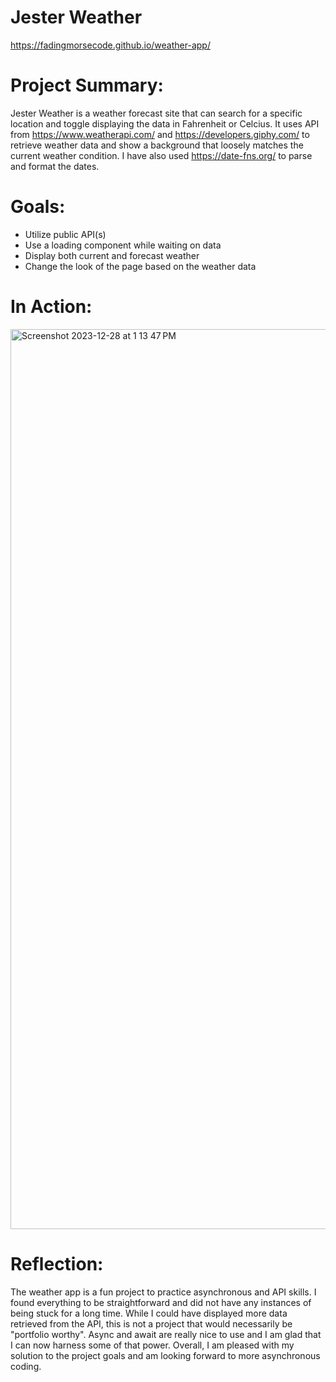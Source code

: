 # Jester Weather
https://fadingmorsecode.github.io/weather-app/
# Project Summary:
Jester Weather is a weather forecast site that can search for a specific location and toggle displaying the data in Fahrenheit or Celcius. It uses API from https://www.weatherapi.com/ and https://developers.giphy.com/ to retrieve weather data and show a background that loosely matches the current weather condition. I have also used https://date-fns.org/ to parse and format the dates. 
# Goals:
* Utilize public API(s)
* Use a loading component while waiting on data
* Display both current and forecast weather
* Change the look of the page based on the weather data
# In Action: 
<img width="1440" alt="Screenshot 2023-12-28 at 1 13 47 PM" src="https://github.com/fadingmorsecode/weather-app/assets/106215095/ccbabb06-0401-4472-93a0-ac2999a31844">

# Reflection:
The weather app is a fun project to practice asynchronous and API skills. I found everything to be straightforward and did not have any instances of being stuck for a long time. While I could have displayed more data retrieved from the API, this is not a project that would necessarily be "portfolio worthy". Async and await are really nice to use and I am glad that I can now harness some of that power. Overall, I am pleased with my solution to the project goals and am looking forward to more asynchronous coding. 
